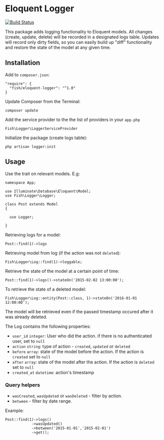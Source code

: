 # Eloquent Logger

[![Build Status](https://travis-ci.org/matfish2/eloquent-logger.svg?branch=master)](https://travis-ci.org/matfish2/eloquent-logger)

This package adds logging functionality to Eloquent models. All changes (create, update, delete) will be recorded in a designated logs table.
Updates will record only dirty fields, so you can easily build up "diff" functionality and restore the state of the model at any given time.

## Installation

Add to `composer.json`:

    "require": {
      "fish/eloquent-logger": "^1.0"
    }

Update Composer from the Terminal:

    composer update

Add the service provider to the the list of providers in your `app.php`

    Fish\Logger\LoggerServiceProvider

Initialize the package (create logs table):

    php artisan logger:init

## Usage

Use the trait on relevant models. E.g:

    namespace App;

    use Illuminate\Database\Eloquent\Model;
    use Fish\Logger\Logger;

    class Post extends Model
    {

      use Logger;

    }

Retrieving logs for a model:

    Post::find(1)->logs

Retrieving model from log (if the action was not `deleted`):

    Fish\Logger\Log::find(1)->loggable;

Retrieve the state of the model at a certain point of time:

    Post::find(1)->logs()->stateOn('2015-02-02 13:00:00');

To retrieve the state of a deleted model:

    Fish\Logger\Log::entity(Post::class, 1)->stateOn('2016-01-01 12:00:00');

The model will be retrieved even if the passed timestamp occured after it was already deleted.

The Log contains the following properties:

* `user_id` `integer`: User who did the action. if there is no authenticated user, set to `null`
* `action` `string`: type of action - `created`, `updated` or `deleted`
* `before` `array`: state of the model before the action. If the action is `created` set to `null`
* `after` `array`: state of the model after the action. If the action is `deleted` set to `null`
* `created_at` `datetime`: action's timestamp

### Query helpers

* `wasCreated`, `wasUpdated` or `wasDeleted` - filter by action.
* `between` - filter by date range.

Example:

    Post::find(1)->logs()
                ->wasUpdated()
                ->between('2015-01-01','2015-02-01')
                ->get();



